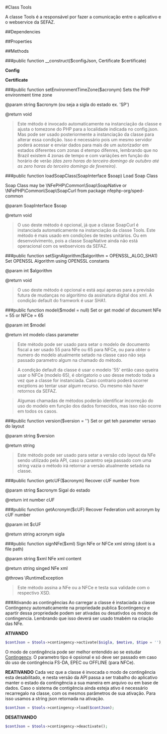 #Class Tools

A classe Tools é a responsável por fazer a comunicação entre o aplicativo e o webservice da SEFAZ.

##Dependencies



##Properties





##Methods

###public function __construct($configJson, Certificate $certificate)

**Config**

**Certificate**


###public function setEnvironmentTimeZone($acronym)
Sets the PHP environment time zone

@param string $acronym (ou seja a sigla do estado ex. 'SP')

@return void

>Este método é invocado automaticamente na instanciação da classe e ajusta o tomezone do PHP para a localidade indicada no config.json.
Mas pode ser usado posteriormente a instanciação da classe para alterar essa condição. Isso é necessário pois um mesmo servidor poderá acessar e enviar dados para mais de um autorizador em estados diferentes com zonas d etempo difenres, lembrando que no Brazil existem 4 zonas de tempo e com variáções em função do horário de verão *(das zero horas do terceiro domingo de outubro até as zero horas do terceiro domingo de fevereiro)*.

###public function loadSoapClass(SoapInterface $soap)
Load Soap Class

Soap Class may be \NFePHP\Common\Soap\SoapNative or \NFePHP\Common\Soap\SoapCurl from package nfephp-org/sped-common

@param SoapInterface $soap

@return void

>O uso deste método é opcional, já que a classe SoapCurl é instanciada automaticamente na instanciação da classe Tools. Este método é mais usado em condições de testes unitários. Ou em desenvolvimento, pois a classe SoapNative ainda não está operacional com os webservices da SEFAZ.

###public function setSignAlgorithm($algorithm = OPENSSL_ALGO_SHA1)
Set OPENSSL Algorithm using OPENSSL constants

@param int $algorithm

@return void

>O uso deste método é opcional e está aqui apenas para a previsão futura de mudanças no algoritimo da assinatura digital dos xml. A condição default do framwork é usar SHA1.

###public function model($model = null)
Set or get model of document NFe = 55 or NFCe = 65

@param int $model

@return int modelo class parameter

>Este método pode ser usado para setar o modelo de documento fiscal a ser usado 55 para NFe ou 65 para NFCe, ou para obter o numero do modelo atualmente setado na classe caso não seja passado parametro algum na chamado do método.

>A condição default da classe é usar o modelo '55' então caso queira usar o NFCe (modelo 65), é obrigatorio o uso desse metodo toda a vez que a classe for instanciada. Caso contrario poderá ocorrer excptions ao tentar usar algum recurso. Ou mesmo não haver retornos da SEFAZ.

>Algumas chamadas de métodos poderão identificar incorreção do uso do modelo em função dos dados fornecidos, mas isso não ocorre em todos os casos.

###public function version($version = '')
Set or get teh parameter versao do layout 

@param string $version

@return string

>Este método pode ser usado para setar a versão cdo layout da NFe sendo utilizado pela API, caso o paramtro seja passado com uma string vazia o método irá retornar a versão atualmente setada na classe.

###public function getcUF($acronym)
Recover cUF number from 

@param string $acronym Sigal do estado

@return int number cUF

###public function getAcronym($cUF)
Recover Federation unit acronym by cUF number

@param int $cUF

@return string acronym sigla

###public function signNFe($xml)
Sign NFe or NFCe xml string (dont is a file path)

@param  string  $xml NFe xml content

@return string singed NFe xml

@throws \RuntimeException

>Este método assina a NFe ou a NFCe e testa sua validade com o respectivo XSD.

###Ativando as contingências
Ao carregar a classe é instaciada a classe Contingency automaticamente na propriedade publica $contingency e apartir dessa propriedade podem ser ativadas ou desativdos os modos de contingencia. Lembrando que isso deverá ser usado tmabém na criação das NFe.

**ATIVANDO**
```php
$contJson = $tools->contingency->activate($sigla, $motivo, $tipo = '');
```
O modo de contingência pode ser melhor entendido ao se estudar [Contingency](Contingency.md). O parametro tipo é opsional e só deve ser passado em caso do uso de contingência FS-DA, EPEC ou OFFLINE (para NFCe).

**REATIVANDO**
Cada vez que a classe é invocada o modo de contingência esta desabilitado, e nesta versão da API passa a ser trabalho do aplicativo manter o estado da contingência a sua maneira em arquivo ou em base de dados. Caso o sistema de contigência ainda esteja ativo é necessário recarregalo na classe, com os mesmos parâmetros de sua ativação. Para isso usamos a string json retornada na ativação.

```php
$contJson = $tools->contingency->load($contJson);
```

**DESATIVANDO**
```php
$contJson = $tools->contingency->deactivate();
```










